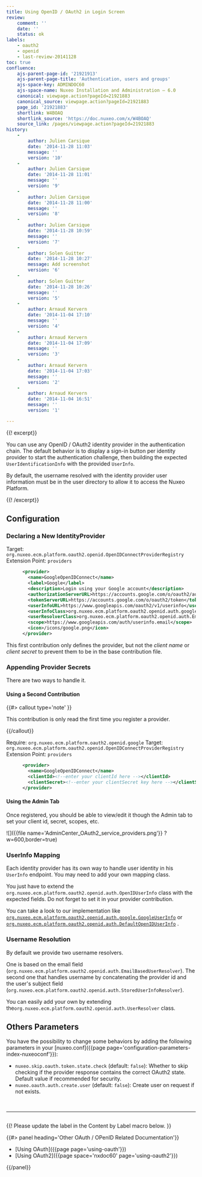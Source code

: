 ```yaml
---
title: Using OpenID / OAuth2 in Login Screen
review:
    comment: ''
    date: ''
    status: ok
labels:
    - oauth2
    - openid
    - last-review-20141128
toc: true
confluence:
    ajs-parent-page-id: '21921913'
    ajs-parent-page-title: 'Authentication, users and groups'
    ajs-space-key: ADMINDOC60
    ajs-space-name: Nuxeo Installation and Administration — 6.0
    canonical: viewpage.action?pageId=21921883
    canonical_source: viewpage.action?pageId=21921883
    page_id: '21921883'
    shortlink: W4BOAQ
    shortlink_source: 'https://doc.nuxeo.com/x/W4BOAQ'
    source_link: /pages/viewpage.action?pageId=21921883
history:
    - 
        author: Julien Carsique
        date: '2014-11-28 11:03'
        message: ''
        version: '10'
    - 
        author: Julien Carsique
        date: '2014-11-28 11:01'
        message: ''
        version: '9'
    - 
        author: Julien Carsique
        date: '2014-11-28 11:00'
        message: ''
        version: '8'
    - 
        author: Julien Carsique
        date: '2014-11-28 10:59'
        message: ''
        version: '7'
    - 
        author: Solen Guitter
        date: '2014-11-28 10:27'
        message: Add screenshot
        version: '6'
    - 
        author: Solen Guitter
        date: '2014-11-28 10:26'
        message: ''
        version: '5'
    - 
        author: Arnaud Kervern
        date: '2014-11-04 17:10'
        message: ''
        version: '4'
    - 
        author: Arnaud Kervern
        date: '2014-11-04 17:09'
        message: ''
        version: '3'
    - 
        author: Arnaud Kervern
        date: '2014-11-04 17:03'
        message: ''
        version: '2'
    - 
        author: Arnaud Kervern
        date: '2014-11-04 16:51'
        message: ''
        version: '1'

---
```

{{! excerpt}}

You can use any OpenID / OAuth2 identity provider in the authentication chain. The default behavior is to display a sign-in button per identity provider to start the authentication challenge, then building the expected `UserIdentificationInfo` with the&nbsp;provided `UserInfo`.

By default, the username resolved with the identity provider user information must be in the user directory to allow it to access the Nuxeo Platform.

{{! /excerpt}}

## Configuration

### Declaring a New IdentityProvider

Target: `org.nuxeo.ecm.platform.oauth2.openid.OpenIDConnectProviderRegistry`
Extension Point:&nbsp;`providers`

```xml
      <provider>
        <name>GoogleOpenIDConnect</name>
        <label>Google</label>
        <description>Login using your Google account</description>
        <authorizationServerURL>https://accounts.google.com/o/oauth2/auth</authorizationServerURL>
        <tokenServerURL>https://accounts.google.com/o/oauth2/token</tokenServerURL>
        <userInfoURL>https://www.googleapis.com/oauth2/v1/userinfo</userInfoURL>
        <userInfoClass>org.nuxeo.ecm.platform.oauth2.openid.auth.google.GoogleUserInfo</userInfoClass>
        <userResolverClass>org.nuxeo.ecm.platform.oauth2.openid.auth.EmailBasedUserResolver</userResolverClass>
        <scope>https://www.googleapis.com/auth/userinfo.email</scope>
        <icon>/icons/google.png</icon>
      </provider>
```

This first contribution only defines the provider, but not the _client name_&nbsp;or _client secret_&nbsp;to prevent them to be in the base contribution file.

### Appending Provider Secrets

There are two ways to handle it.

#### Using a Second Contribution

{{#> callout type='note' }}

This contribution is only read the first time you register a provider.

{{/callout}}

Require: `org.nuxeo.ecm.platform.oauth2.openid.google`
Target: `org.nuxeo.ecm.platform.oauth2.openid.OpenIDConnectProviderRegistry`
Extension Point:&nbsp;`providers`

```xml
      <provider>
        <name>GoogleOpenIDConnect</name>
        <clientId><!--enter your clientId here --></clientId>
        <clientSecret><!--enter your clientSecret key here --></clientSecret>
      </provider>
```

#### Using the Admin Tab

Once registered, you should be able to view/edit it though the Admin tab to set your client id, secret, scopes, etc.

![]({{file name='AdminCenter_OAuth2_service_providers.png'}} ?w=600,border=true)

### UserInfo Mapping

Each identity provider has its own way to handle user identity in his `UserInfo` endpoint. You may need to add your own mapping class.

You just have to extend the `org.nuxeo.ecm.platform.oauth2.openid.auth.OpenIDUserInfo`&nbsp;class with the expected fields. Do not forget to set it in your provider contribution.

You can take a look to our implementation like [`org.nuxeo.ecm.platform.oauth2.openid.auth.google.GoogleUserInfo`](https://github.com/nuxeo/nuxeo-platform-login/blob/release-6.0/nuxeo-platform-login-openid/src/main/java/org/nuxeo/ecm/platform/oauth2/openid/auth/google/GoogleUserInfo.java) or [`org.nuxeo.ecm.platform.oauth2.openid.auth.DefaultOpenIDUserInfo`](https://github.com/nuxeo/nuxeo-platform-login/blob/release-6.0/nuxeo-platform-login-openid/src/main/java/org/nuxeo/ecm/platform/oauth2/openid/auth/DefaultOpenIDUserInfo.java) .

### Username Resolution

By default we provide two username resolvers.

One is based on the email field (`org.nuxeo.ecm.platform.oauth2.openid.auth.EmailBasedUserResolver`). The second one that handles username by concatenating the provider id and the user's subject field (`org.nuxeo.ecm.platform.oauth2.openid.auth.StoredUserInfoResolver`).

You can easily add your own by extending the`org.nuxeo.ecm.platform.oauth2.openid.auth.UserResolver`&nbsp;class.

## Others Parameters

You have the possibility to change some behaviors by adding the following parameters in your [nuxeo.conf]({{page page='configuration-parameters-index-nuxeoconf'}}):

*   `nuxeo.skip.oauth.token.state.check`&nbsp;(default: `false`): Whether to skip checking if the provider response contains the correct OAuth2 state. Default value if recommended for security.
*   `nuxeo.oauth.auth.create.user`&nbsp;(default: `false`): Create user on request if not exists.

&nbsp;

* * *

<div class="row" data-equalizer data-equalize-on="medium"><div class="column medium-6">

{{! Please update the label in the Content by Label macro below. }}

{{#> panel heading='Other OAuth / OPenID Related Documentation'}}

*   [Using OAuth]({{page page='using-oauth'}})
*   [Using OAuth2]({{page space='nxdoc60' page='using-oauth2'}})

{{/panel}}</div><div class="column medium-6">

&nbsp;

&nbsp;

</div></div>